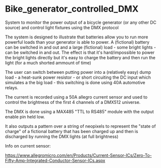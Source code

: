 # Bike_generator_controlled_DMX
System to monitor the power output of a bicycle generator (or any other DC source) and control light fixtures using the DMX protocol

The system is designed to illustrate that batteries allow you to run more powerful loads than your generator is able to power. 
A (fictional) battery can be switched in and out and a large (fictional) load - some bright lights -  can be switched in and out.
The effect is that it's hard/impossible to power the bright lights directly but it's easy to charge the battery and then run the light (for a much shorted ammount of time)

The user can switch between putting power into a (relatively easy) dump load - a heat-sunk power resistor - or short circuiting the DC input which simulates a the big load - this switching is done using 40A automotive relays.

The current is recorded using a 50A allegro current sensor and used to control the brightness of the first 4 channels of a DMX512 universe. 

The DMX is done using a MAX485 "TTL to RS485" module with the output enable pin held low.  

It also outputs a pattern over a string of neopixels to represent the "state of charge" of a fictional battery that has been charged up and then is discharged by running the DMX lights (at full brightness)


Info on current sensor: 

https://www.allegromicro.com/en/Products/Current-Sensor-ICs/Zero-To-Fifty-Amp-Integrated-Conductor-Sensor-ICs.aspx
